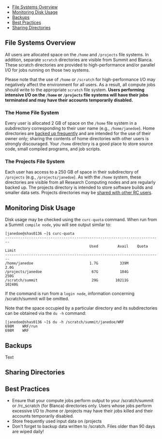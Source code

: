 - [File Systems Overview](#file-systems-overview)
- [Monitoring Disk Usage](#monitoring-disk-usage)
- [Backups](#backups)
- [Best Practices](#best-practices)
- [Sharing Directories](#sharing-directories)

## File Systems Overview

All users are allocated space on the `/home` and `/projects` file systems.  In addition, separate `scratch` directories are visible from Summit and Blanca.  These scratch directories are provided to high-performance and/or parallel I/O for jobs running on those two systems.  

Please  note that the use of `/home` or `/scratch` for high-performance I/O may negatively affect the environment for all users.  As a result, all compute jobs should write to the appropriate `scratch` file system.  **Users performing intensive I/O on the `/home` or `/projects` file systems will  have their jobs terminated and may have their accounts temporarily disabled.**

### The Home File System
Every user is allocated 2 GB of space on the `/home` file system in a subdirectory corresponding to their user name (e.g., `/home/janedoe`).  Home directories are [backed up frequently](#backups) and are intended for the use of their owner only; sharing the contents of home directories with other users is strongly discouraged.  Your `/home` directory is a good place to store source code, small compiled programs, and job scripts.  

### The Projects File System

Each user has access to a 250 GB of space in their subdirectory of `/projects` (e.g., `/projects/janedoe`).  As with the `/home` system, these directories are visible from all Research Computing nodes and are regularly backed up. The projects directory is intended to store software builds and smaller data sets.  Projects directories may be [shared with other RC users](#sharing-directories).  


## Monitoring Disk Usage

Disk usage may be checked using the `curc-quota` command.  When run from a Summit `compile node`, you will see output similar to:

```
[janedoe@shas0136 ~]$ curc-quota
------------------------------------------------------------------------
                                       Used         Avail    Quota Limit
------------------------------------------------------------------------
/home/janedoe                          1.7G          339M           2.0G
/projects/janedoe                       67G          184G           250G
/scratch/summit                         29G        10211G         10240G
```
If the command is run from a `login node`, information concerning /scratch/summit will be omitted.

Note that the space occupied by a particular directory and its subdirectories can be obtained via the `du -h` command: 

```
[janedoe@shas0136 ~]$ du -h /scratch/summit/janedoe/WRF
698M	WRF/run
698M	WRF
```
## Backups

Text

## Sharing Directories

## Best Practices
- Ensure that your compute jobs perform output to your /scratch/summit or /rc_scratch (for Blanca) directories only.  Users whose jobs perform excessive I/O to /home or /projects may have their jobs killed and their accounts temporarily disabled.
- Store frequently used input data on /projects
- Don't forget to backup data written to /scratch.  Files older than 90 days are wiped daily!

